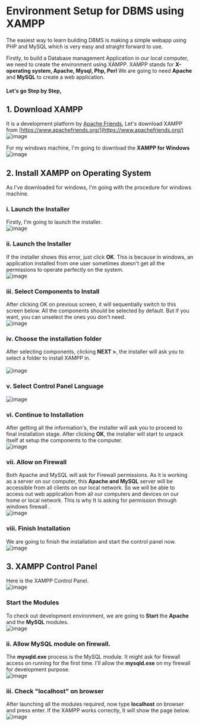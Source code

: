 # Environment Setup for DBMS using XAMPP

The easiest way to learn building DBMS is making a simple webapp using PHP and MySQL which is very easy and straight forward to use.

Firstly, to build a Database management Application in our local computer, we need to create the environment using XAMPP.
XAMPP stands for **X-operating system, Apache, Mysql, Php, Perl**
We are going to need **Apache** and **MySQL** to create a web application.

#### Let's go Step by Step,

## 1. Download XAMPP 

It is a development platform by [Apache Friends.](https://www.apachefriends.org/) 
Let's download XAMPP from [https://www.apachefriends.org/](https://www.apachefriends.org/)
</br>
![image](https://user-images.githubusercontent.com/19222272/216757300-278e3604-9ec2-48ad-ad0d-897c42dd8908.png)

For my windows machine, I'm going to download the **XAMPP for Windows** 
</br>
![image](https://user-images.githubusercontent.com/19222272/216757484-7cbaa71d-3e87-4ef9-ac71-702811d5efbb.png)



## 2. Install XAMPP on Operating System
As I've downloaded for windows, I'm going with the procedure for windows machine.
### i. Launch the Installer
Firstly, I'm going to launch the installer. 
</br>
![image](https://user-images.githubusercontent.com/19222272/216757707-e01569a6-91b9-4509-8654-a5f72fceaaab.png)


### ii. Launch the Installer
If the installer shows this error, just click **OK**. This is because in windows, an application installed from one user sometimes doesn't get all the permissions to operate perfectly on the system. 
</br>
![image](https://user-images.githubusercontent.com/19222272/216757918-615c916d-f979-43ab-a9a9-0de79633d863.png)

### iii. Select Components to Install
After clicking OK on previous screen, it will sequentially switch to this screen below. All the components should be selected by default. But if you want, you can unselect the ones you don't need.
</br>
![image](https://user-images.githubusercontent.com/19222272/216758190-3f67515f-2252-4b03-964d-a47f828fda9f.png)

### iv. Choose the installation folder
After selecting components, clicking **NEXT >**, the installer will ask you to select a folder to install XAMPP in.   
</br>
![image](https://user-images.githubusercontent.com/19222272/216758603-d4f010db-bfaf-4bf4-8136-f87f736e632b.png)

### v. Select Control Panel Language

![image](https://user-images.githubusercontent.com/19222272/216758700-c1d27199-64d2-4bc2-9356-3f448fb956f4.png)

### vi. Continue to Installation
After getting all the information's, the installer will ask you to proceed to final installation stage. After clicking **OK**, the installer will start to unpack itself at setup the components to the computer. 
</br>
![image](https://user-images.githubusercontent.com/19222272/216758754-59e19c3a-0d59-4055-8be0-9d915aff7857.png)


### vii. Allow on Firewall

Both Apache and MySQL will ask for Firewall permissions. As it is working as a server on our computer, this **Apache and MySQL** server will be accessible from all clients on our local network. So we will be able to access out web application from all our computers and devices on our home or local network. 
This is why It is asking for permission through windows firewall .
</br>
![image](https://user-images.githubusercontent.com/19222272/216759019-ad9c1762-77b6-4fe5-a8b2-df95a61f93fa.png)

### viii. Finish Installation
We are going to finish the installation and start the control panel now.
</br>
![image](https://user-images.githubusercontent.com/19222272/216759173-e514d089-2053-4264-aa39-c7bd6abb7ac7.png)



## 3. XAMPP Control Panel
Here is the XAMPP Control Panel. 
</br>
![image](https://user-images.githubusercontent.com/19222272/216759230-9349b4d7-0bc9-4678-b42f-d209d5c5f6af.png)

### Start the Modules
To check out development environment, we are going to **Start** the **Apache** and the **MySQL** modules.
</br>
![image](https://user-images.githubusercontent.com/19222272/216759315-c020fc3e-5dc5-4f30-a79d-5ba0476ddcec.png)

### ii. Allow MySQL module on firewall.
The **mysqld.exe** process is the MySQL module. It might ask for firewall access on running for the first time. I'll allow the **mysqld.exe** on my firewall for development purpose.
</br>
![image](https://user-images.githubusercontent.com/19222272/216759385-ee476fa1-4106-4227-8ca5-c573090b46a1.png)


### iii. Check "localhost" on browser
After launching all the modules required, now type **localhost** on browser and press enter. If the XAMPP works correctly, It will show the page below.
</br>
![image](https://user-images.githubusercontent.com/19222272/216759484-56b85b2a-5e07-4b98-99d5-91e9a54b3fd5.png)


